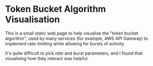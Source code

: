# Token Bucket Algorithm Visualisation

This is a small static web page to help visualise the "token bucket algorithm", used by many
services (for example, AWS API Gateway) to implement rate-limiting while allowing for bursts of activity.

It's quite difficult to pick *rate* and *burst* parameters, and I found that visualising how they
interact was helpful.
